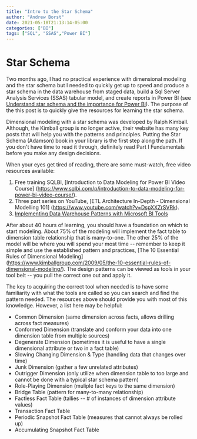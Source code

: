 ```yaml
---
title: "Intro to the Star Schema"
author: "Andrew Borst"
date: 2021-05-18T21:13:14-05:00
categories: ["BI"]
tags: ["SQL", "SSAS","Power BI"]
---
```




# Star Schema 

Two months ago, I had no practical experience with dimensional modeling and the star schema but I needed to quickly get up to speed and produce a star schema in the data warehouse from staged data, build a Sql Server Analysis Services (SSAS) tabular model, and create reports in Power BI (see [Understand star schema and the importance for Power BI](https://docs.microsoft.com/en-us/power-bi/guidance/star-schema)). The purpose of the this post is to quickly give the resources for learning the star schema.  

Dimensional modeling with a star schema was developed by Ralph Kimball. Although, the Kimball group is no longer active, their website has many key posts that will help you with the patterns and principles. Putting the Star Schema (Adamson) book in your library is the first step along the path. If you don't have time to read it through, definitely read Part I Fundamentals before you make any design decisions.

When your eyes get tired of reading, there are some must-watch, free video resources available:

1. Free training SQLBI, [Introduction to Data Modeling for Power BI Video Course] (https://www.sqlbi.com/p/introduction-to-data-modeling-for-power-bi-video-course/). 
2. Three part series on YouTube, [ETL Architecture In-Depth - Dimensional Modelling 101] (https://www.youtube.com/watch?v=DspXXZrSVRk).
3. [Implementing Data Warehouse Patterns with Microsoft BI Tools](https://www.youtube.com/watch?v=VDwwbrtry94)

After about 40 hours of learning, you should have a foundation on which to start modeling. About 75% of the modeling will implement the fact table to dimension table relationship that is many-to-one. The other 25% of the model will be where you will spend your most time -- remember to keep it simple and use the established pattern and practices, [The 10 Essential Rules of Dimensional Modeling] (https://www.kimballgroup.com/2009/05/the-10-essential-rules-of-dimensional-modeling/). The design patterns can be viewed as tools in your tool belt -- you pull the correct one out and apply it.  

The key to acquiring the correct tool when needed is to have some familiarity with what the tools are called so you can search and find the pattern needed. The resources above should provide you with most of this knowledge. However, a list here may be helpful: 

- Common Dimension (same dimension across facts, allows drilling across fact measures)
- Conformed Dimension (translate and conform your data into one dimension table from multiple sources)
- Degenerate Dimension (sometimes it is useful to have a single dimensional attribute or two in a fact table)
- Slowing Changing Dimension & Type (handling data that changes over time)
- Junk Dimension (gather a few unrelated attributes)
- Outrigger Dimension (only utilize when dimension table to too large and cannot be done with a typical star schema pattern)
- Role-Playing Dimension (muliple fact keys to the same dimension)
- Bridge Table (pattern for many-to-many relationship)
- Factless Fact Table (tallies -- # of instances of dimension attribute values)
- Transaction Fact Table
- Periodic Snapshot Fact Table (measures that cannot always be rolled up)
- Accumulating Snapshot Fact Table 


